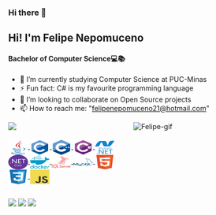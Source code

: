 ### Hi there 👋

<!--
**FelipeN21/FelipeN21** is a ✨ _special_ ✨ repository because its `README.md` (this file) appears on your GitHub profile.

Here are some ideas to get you started:

- 🔭 I’m currently working on ...
- 🌱 I’m currently learning ...
- 👯 I’m looking to collaborate on ...
- 🤔 I’m looking for help with ...
- 💬 Ask me about ...
- 📫 How to reach me: ...
- 😄 Pronouns: ...
- ⚡ Fun fact: ...
-->

## Hi! I'm Felipe Nepomuceno
#### Bachelor of Computer Science💻📚

- 🔭 I’m currently studying Computer Science at PUC-Minas
- ⚡ Fun fact: C# is my favourite programming language
- 🤝 I’m looking to collaborate on Open Source projects
- 📫 How to reach me: "felipenepomuceno21@hotmail.com"

<div>
  <a href="https://github.com/FelipeN21">
  <img height="180em" src="https://github-readme-stats.vercel.app/api?username=FelipeN21&show_icons=true&theme=midnight-purple&include_all_commits=true&count_private=true"/>
   <img align="right" alt="Felipe-gif" height="181" width="250" src="https://cdn.discordapp.com/attachments/684903546906476556/876944133028212797/dsBuffer.bmp.png">
  
<!-- <img height="180em" src="https://github-readme-stats.vercel.app/api/top-langs/?username=FelipeN21&hide="/> -->
</div>

  
  <div style="display: inline_block"><br>
  <img align="center" alt="Felipe-lang1" height="30" width="40" src="https://github.com/devicons/devicon/blob/master/icons/java/java-original.svg">
  <img align="center" alt="Felipe-lang2" height="30" width="40" src="https://github.com/devicons/devicon/blob/master/icons/c/c-original.svg">
  <img align="center" alt="Felipe-lang3" height="30" width="40" src="https://github.com/devicons/devicon/blob/master/icons/cplusplus/cplusplus-original.svg">
  <img align="center" alt="Felipe-lang4" height="30" width="40" src="https://raw.githubusercontent.com/devicons/devicon/master/icons/csharp/csharp-original.svg">
<img align="center" alt="Felipe-lang8" height="30" width="40" src="https://github.com/devicons/devicon/blob/master/icons/dot-net/dot-net-plain-wordmark.svg"> 
    <img align="center" alt="Felipe-lang8" height="30" width="40" src="https://github.com/devicons/devicon/blob/master/icons/dotnetcore/dotnetcore-original.svg"> 
     <img align="center" alt="Felipe-lang8" height="30" width="40" src="https://github.com/devicons/devicon/blob/master/icons/docker/docker-plain-wordmark.svg"> 
    <img align="center" alt="Felipe-lang8" height="30" width="40" src="https://github.com/devicons/devicon/blob/master/icons/microsoftsqlserver/microsoftsqlserver-plain-wordmark.svg"> 
        <img align="center" alt="Felipe-lang8" height="30" width="40" src="https://github.com/devicons/devicon/blob/master/icons/mysql/mysql-plain-wordmark.svg"> 
    
  
  <img align="center" alt="Felipe-lang6" height="30" width="40" src="https://raw.githubusercontent.com/devicons/devicon/master/icons/html5/html5-original.svg">
  <img align="center" alt="Felipe-lang7" height="30" width="40" src="https://raw.githubusercontent.com/devicons/devicon/master/icons/css3/css3-original.svg">
  <img align="center" alt="Felipe-lang8" height="30" width="40" src="https://github.com/devicons/devicon/blob/master/icons/javascript/javascript-original.svg"> 
     
    
  </div>
  
 <!-- ##-->
  
  <!--<div>-->
  <!--<img height="320em" src="https://github-readme-stats.vercel.app/api/top-langs/?username=FelipeN21&langs_count=8&theme=midnight-purple"/>-->
  <!--</div>-->
  
  
   ##
  
 <div> 
 <a href="https://dev.to/felipen21" target="_blank"><img src="https://img.shields.io/badge/dev.to-0A0A0A?style=for-the-badge&logo=dev.to&logoColor=white" target="_blank"></a>
  <a href = "mailto:felipenepomuceno21@hotmail.com"><img src="https://img.shields.io/badge/Microsoft_Outlook-0078D4?style=for-the-badge&logo=microsoft-outlook&logoColor=white" target="_blank"></a>
  <a href="https://www.linkedin.com/in/felipe-nepomuceno-coelho-57908a1b9/" target="_blank"><img src="https://img.shields.io/badge/-LinkedIn-%230077B5?style=for-the-badge&logo=linkedin&logoColor=white" target="_blank"></a>


</div>

